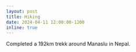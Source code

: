 ```yaml
---
layout: post
title: Hiking
date: 2024-04-11 12:00:00-1200
inline: true
---
```


Completed a 192km trekk around Manaslu in Nepal.
